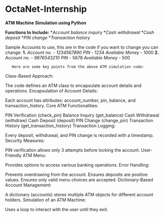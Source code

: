 # OctaNet-Internship

****ATM Machine Simulation using Python****

**Functions to Include:**
    **Account balance inquiry*
    **Cash withdrawal*
    **Cash deposit*
    **PIN change*
    **Transaction history*

Sample Accounts to use, this are in the code if you want to change you can change:
**1.** *Account no. - 1234567890*
       *PIN -* 1234 
       *Available Money -* 1000
**2.** *Account no. - 9876543210*
       *PIN -* 5678 
       *Available Money -* 500



       Here are some key points from the above ATM simulation code:

Class-Based Approach:

The code defines an ATM class to encapsulate account details and operations.
Encapsulation of Account Details:

Each account has attributes: account_number, pin, balance, and transaction_history.
Core ATM Functionalities:

PIN Verification (check_pin)
Balance Inquiry (get_balance)
Cash Withdrawal (withdraw)
Cash Deposit (deposit)
PIN Change (change_pin)
Transaction History (get_transaction_history)
Transaction Logging:

Every deposit, withdrawal, and PIN change is recorded with a timestamp.
Security Measures:

PIN verification allows only 3 attempts before locking the account.
User-Friendly ATM Menu:

Provides options to access various banking operations.
Error Handling:

Prevents overdrawing from the account.
Ensures deposits are positive values.
Ensures only valid menu choices are accepted.
Dictionary-Based Account Management:

A dictionary (accounts) stores multiple ATM objects for different account holders.
Simulation of an ATM Machine:

Uses a loop to interact with the user until they exit.



         
